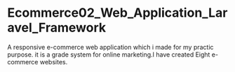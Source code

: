 # Ecommerce02_Web_Application_Laravel_Framework
 A responsive e-commerce web application which i made for my practic purpose. it is a grade system for online marketing.I have created Eight e-commerce websites.

